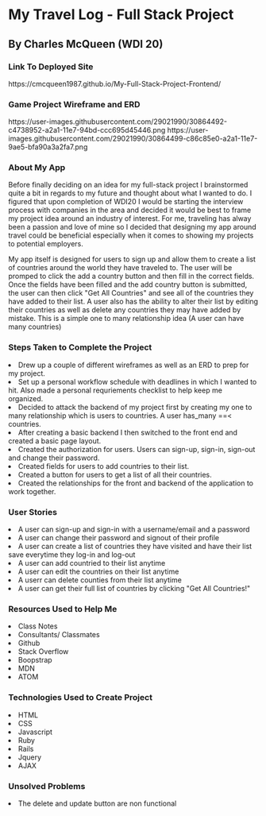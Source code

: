 <h1>My Travel Log - Full Stack Project</h1>

<h2>By Charles McQueen (WDI 20)</h2>

<h3>Link To Deployed Site</h3>
https://cmcqueen1987.github.io/My-Full-Stack-Project-Frontend/

<h3>Game Project Wireframe and ERD</h3>
https://user-images.githubusercontent.com/29021990/30864492-c4738952-a2a1-11e7-94bd-ccc695d45446.png
https://user-images.githubusercontent.com/29021990/30864499-c86c85e0-a2a1-11e7-9ae5-bfa90a3a2fa7.png

<h3>About My App</h3>

<p>Before finally deciding on an idea for my full-stack project I brainstormed quite a bit in regards to my future and thought about what I wanted to do. I figured that upon completion of WDI20 I would be starting the interview process with companies in the area and decided it would be best to frame my project idea around an industry of interest. For me, traveling has alway been a passion and love of mine so I decided that designing my app around travel could be beneficial especially when it comes to showing my projects to potential employers.

My app itself is designed for users to sign up and allow them to create a list of countries around the world they have traveled to. The user will be promped to click the add a country button and then fill in the correct fields. Once the fields have been filled and the add country button is submitted, the user can then click "Get All Countries" and see all of the countries they have added to their list. A user also has the ability to alter their list by editing their countries as well as delete any countries they may have added by mistake. This is a simple one to many relationship idea (A user can have many countries)</p>

<h3>Steps Taken to Complete the Project</h3>
    <li>Drew up a couple of different wireframes as well as an ERD to prep for my project.</li>
    <li>Set up a personal workflow schedule with deadlines in which I wanted to hit. Also made a personal requriements checklist to help keep me organized.</li>
    <li>Decided to attack the backend of my project first by creating my one to many relationship which is users to countries. A user has_many ==< countries.</li>
    <li>After creating a basic backend I then switched to the front end and created a basic page layout.</li>
    <li>Created the authorization for users. Users can sign-up, sign-in, sign-out and change their password.</li>
    <li>Created fields for users to add countries to their list.</li>
    <li>Created a button for users to get a list of all their countries.</li>
    <li>Created the relationships for the front and backend of the application to work together.</li>

<h3>User Stories</h3>
    <li>A user can sign-up and sign-in with a username/email and a password</li>
    <li>A user can change their password and signout of their profile</li>
    <li>A user can create a list of countries they have visited and have their list save everytime they log-in and    log-out</li>
    <li>A user can add countried to their list anytime</li>
    <li>A user can edit the countries on their list anytime</li>
    <li>A userr can delete counties from their list anytime</li>
    <li>A user can get their full list of countries by clicking "Get All Countries!"</li>

<h3>Resources Used to Help Me</h3>
    <li>Class Notes</li>
    <li>Consultants/ Classmates</li>
    <li>Github</li>
    <li>Stack Overflow</li>
    <li>Boopstrap</li>
    <li>MDN</li>
    <li>ATOM</li>

<h3>Technologies Used to Create Project</h3>
  <li>HTML</li>
  <Li>CSS</Li>
  <li>Javascript</li>
  <li>Ruby</li>
  <li>Rails</li>
  <li>Jquery</li>
  <li>AJAX</li>


<h3>Unsolved Problems</h3>
<li>The delete and update button are non functional</li>
